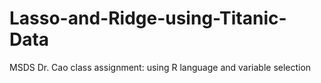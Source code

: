 # Lasso-and-Ridge-using-Titanic-Data
MSDS Dr. Cao class assignment: using R language and variable selection
